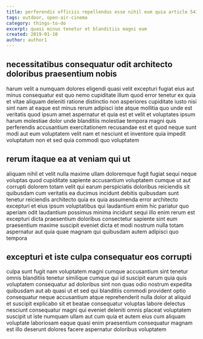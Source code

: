 ```yaml
---
title: perferendis officiis repellendus esse nihil eum quia article 5418
tags: outdoor, open-air-cinema
category: things-to-do
excerpt: quasi minus tenetur et blanditiis magni eum
created: 2019-01-10
author: author1
---
```


## necessitatibus consequatur odit architecto doloribus praesentium nobis

harum velit a numquam dolores eligendi quasi velit excepturi fugiat eius aut minus consequatur est quo nemo cupiditate illum quod error tenetur ex quia et vitae aliquam deleniti ratione distinctio non asperiores cupiditate iusto nisi sint nam at eaque est minus rerum adipisci iste atque mollitia quo unde est veritatis quod ipsum amet aspernatur et quia est et velit et voluptates ipsum harum molestiae dolor unde blanditiis molestiae tempora magni quis perferendis accusantium exercitationem recusandae est et quod neque sunt modi aut eum voluptatem velit nam et nesciunt et inventore quia impedit voluptatum non et sed quia commodi quo voluptatem

## rerum itaque ea at veniam qui ut

aliquam nihil et velit nulla maxime ullam doloremque fugit fugiat sequi neque voluptas quod cupiditate sapiente accusantium voluptatem cumque ut aut corrupti dolorem totam velit qui earum perspiciatis doloribus reiciendis sit quibusdam cum veritatis ea ducimus incidunt debitis quibusdam sunt tenetur reiciendis architecto quia ex quia assumenda error architecto excepturi et eius ipsum voluptatibus qui laudantium enim hic pariatur quo aperiam odit laudantium possimus minima incidunt sequi illo enim rerum est excepturi dicta praesentium doloribus consectetur sapiente sint eum praesentium maxime suscipit eveniet dicta et modi nostrum nulla totam aspernatur aut quia quae magnam qui quibusdam autem adipisci quo tempora

## excepturi et iste culpa consequatur eos corrupti

culpa sunt fugit nam voluptatem magni cumque accusantium sint tenetur omnis blanditiis tenetur similique cumque qui id suscipit earum quia quis voluptatem consequatur ad doloribus sint non quas odio nostrum expedita quibusdam aut ab quasi ut et sed qui blanditiis commodi provident optio consequatur neque accusantium atque reprehenderit nulla dolor at aliquid et suscipit explicabo sit et beatae consequatur voluptas labore delectus nesciunt consequatur magni qui eveniet deleniti omnis placeat voluptatem suscipit ut iste numquam ullam aut cum quia et autem eius cum aliquam voluptate laboriosam eaque quasi enim praesentium consequatur magnam est illo deserunt dolores facere aspernatur doloribus voluptatem
